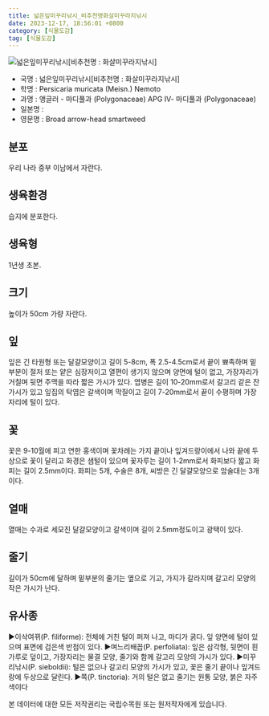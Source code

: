 ```yaml
---
title: 넓은잎미꾸리낚시_비추천명화살미꾸라지낚시
date: 2023-12-17, 18:56:01 +0800
category: [식물도감]
tag: [식물도감]
---
```




![넓은잎미꾸리낚시[비추천명 : 화살미꾸라지낚시]](http://www.nature.go.kr/fileUpload/plants/basic/Polygonaceae/Persicaria/1323/1323_1_th2.jpg)
- 국명 : 넓은잎미꾸리낚시[비추천명 : 화살미꾸라지낚시]
- 학명 : Persicaria muricata (Meisn.) Nemoto
- 과명 : 앵글러 - 마디풀과 (Polygonaceae) APG Ⅳ- 마디풀과 (Polygonaceae)
- 일본명 : 
- 영문명 : Broad arrow-head smartweed


## 분포
우리 나라 중부 이남에서 자란다.
## 생육환경
습지에 분포한다.
## 생육형
1년생 초본.
## 크기
높이가 50cm 가량 자란다.
## 잎
잎은 긴 타원형 또는 달걀모양이고 길이 5-8cm, 폭 2.5-4.5cm로서 끝이 뾰족하며 밑부분이 절저 또는 얕은 심장저이고 열편이 생기지 않으며 양면에 털이 없고, 가장자리가 거칠며 뒷면 주맥을 따라 짧은 가시가 있다. 엽병은 길이 10-20mm로서 갈고리 같은 잔가시가 있고 잎집의 탁엽은 갈색이며 막질이고 길이 7-20mm로서 끝이 수평하며 가장자리에 털이 있다.
## 꽃
꽃은 9-10월에 피고 연한 홍색이며 꽃차례는 가지 끝이나 잎겨드랑이에서 나와 끝에 두상으로 꽃이 달리고 화경은 샘털이 있으며 꽃자루는 길이 1-2mm로서 화피보다 짧고 화피는 길이 2.5mm이다. 화피는 5개, 수술은 8개, 씨방은 긴 달걀모양으로 암술대는 3개이다.
## 열매
열매는 수과로 세모진 달걀모양이고 갈색이며 길이 2.5mm정도이고 광택이 있다.
## 줄기
길이가 50cm에 달하며 밑부분의 줄기는 옆으로 기고, 가지가 갈라지며 갈고리 모양의 작은 가시가 난다.
## 유사종
▶이삭여뀌(P. filiforme): 전체에 거친 털이 퍼져 나고, 마디가 굵다. 잎 양면에 털이 있으며 표면에 검은색 반점이 있다.▶며느리배꼽(P. perfoliata): 잎은 삼각형, 뒷면이 흰 가루로 덮이고, 가장자리는 물결 모양, 줄기와 함께 갈고리 모양의 가시가 있다.▶미꾸리낚시(P. sieboldii): 털은 없으나 갈고리 모양의 가시가 있고, 꽃은 줄기 끝이나 잎겨드랑에 두상으로 달린다.▶쪽(P. tinctoria): 거의 털은 없고 줄기는 원통 모양, 붉은 자주색이다






본 데이터에 대한 모든 저작권리는 국립수목원 또는 원저작자에게 있습니다.
